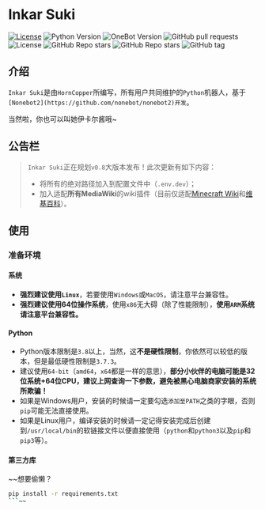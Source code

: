 # Inkar Suki
[![License](https://img.shields.io/github/license/HornCopper/Inkar-Suki.svg)](LICENSE)
![Python Version](https://img.shields.io/badge/python-3.8+-blue.svg)
![OneBot Version](https://img.shields.io/badge/OneBot-v11-black.svg)
![GitHub pull requests](https://img.shields.io/github/issues-pr/HornCopper/Inkar-Suki)
![License](https://img.shields.io/github/license/HornCopper/Inkar-Suki)
![GitHub Repo stars](https://img.shields.io/github/stars/HornCopper/Inkar-Suki?style=social)
![GitHub Repo stars](https://img.shields.io/github/forks/HornCopper/Inkar-Suki?style=social)
![GitHub tag](https://img.shields.io/github/v/tag/HornCopper/Inkar-Suki?include_prereleases)
## 介绍
`Inkar Suki`是由`HornCopper`所编写，所有用户共同维护的`Python`机器人，基于`[Nonebot2](https://github.com/nonebot/nonebot2)开发`。

当然啦，你也可以叫她伊卡尔酱哦~

## 公告栏
> `Inkar Suki`正在规划`v0.8`大版本发布！此次更新有如下内容：
> - 将所有的绝对路径加入到配置文件中（`.env.dev`）；
> - 加入适配**所有MediaWiki**的wiki插件（目前仅适配[Minecraft Wiki](https://minecraft.fandom.com/zh/wiki/)和[维基百科](https://zh.wikipedia.org/wiki/)）。
## 使用
### 准备环境
#### 系统
- **强烈建议使用`Linux`**，若要使用`Windows`或`MacOS`，请注意平台兼容性。
- **强烈建议使用64位操作系统**，使用`x86`无大碍（除了性能限制），**使用`ARM`系统请注意平台兼容性。**
#### Python
- Python版本限制是`3.8`以上，当然，这**不是硬性限制**，你依然可以较低的版本，但是最低硬性限制是`3.7.3`。
- 建议使用`64-bit`（`amd64`，`x64`都是一样的意思），**部分小伙伴的电脑可能是32位系统+64位CPU，建议上网查询一下参数，避免被黑心电脑商家安装的系统所欺骗！**
- 如果是Windows用户，安装的时候请一定要勾选`添加至PATH`之类的字眼，否则`pip`可能无法直接使用。
- 如果是Linux用户，编译安装的时候请一定记得安装完成后创建到`/usr/local/bin`的软链接文件以便直接使用（`python`和`python3`以及`pip`和`pip3`等）。
#### 第三方库
~~想要偷懒？
```bash
pip install -r requirements.txt
```~~
